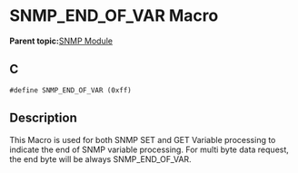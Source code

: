 # SNMP\_END\_OF\_VAR Macro

**Parent topic:**[SNMP Module](GUID-7764E81C-8FC9-4B3E-8830-255BDE678AA0.md)

## C

```
#define SNMP_END_OF_VAR (0xff)
```

## Description

This Macro is used for both SNMP SET and GET Variable processing to indicate the end of SNMP variable processing. For multi byte data request, the end byte will be always SNMP\_END\_OF\_VAR.

